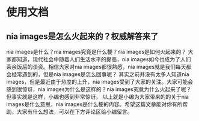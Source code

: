 # 使用文档

## nia images是怎么火起来的？权威解答来了

nia images是什么？nia images究竟是什么梗？nia images是如何火起来的？
大家都知道，现代社会中随着人们生活水平的提高，nia images如今也成为了人们茶余饭后的谈资。相信大家对nia images都很熟悉，nia images就是我们每天都会经常遇到的，但是nia images是怎么回事呢？
其实之前并没有太多人知道nia images，但是最近由于热度的上升，nia images受到了大家的关注。大家可能会感到很惊讶，nia images为什么是这样的？nia images究竟为什么火起来了呢？但事实就是这样，小编也感到非常惊讶。
以上就是小编为大家带来的的关于nia images是什么意思，nia images是什么梗的内容。希望这篇文章能对你有所帮助，大家有什么想法，可以在下方评论区给小编留言。

